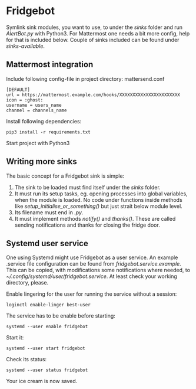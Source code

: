 # Fridgebot

Symlink sink modules, you want to use, to under the *sinks*
folder and run *AlertBot.py* with Python3. For Mattermost
one needs a bit more config, help for that is included below.
Couple of sinks included can be found under *sinks-available*.

## Mattermost integration
Include following config-file in project directory:
	mattersend.conf
	
	[DEFAULT]
	url = https://mattermost.example.com/hooks/XXXXXXXXXXXXXXXXXXXXXXX
	icon = :ghost:
	username = users_name
	channel = channels_name

Install following dependencies:

	pip3 install -r requirements.txt

Start project with Python3

## Writing more sinks

The basic concept for a Fridgebot sink is simple:

1. The sink to be loaded must find itself under the *sinks* folder.
2. It must run its setup tasks, eg. opening processes into global variables,
   when the module is loaded. No code under functions inside methods like
   *setup_initialise_or_something()* but just strait below module level.
3. Its filename must end in *.py*.
4. It must implement methods *notify()* and *thanks()*. These are called
   sending notifications and thanks for closing the fridge door.

## Systemd user service

One using Systemd might use Fridgebot as a user service. An example
.service file configuration can be found from *fridgebot.service.example*.
This can be copied, with modifications some notifications where needed,
to *~/.config/systemd/user/fridgebot.service*. At least check your working
directory, please.

Enable lingering for the user for running the service without a session:

	loginctl enable-linger best-user

The service has to be enable before starting:

	systemd --user enable fridgebot

Start it:

	systemd --user start fridgebot

Check its status:

	systemd --user status fridgebot

Your ice cream is now saved.

